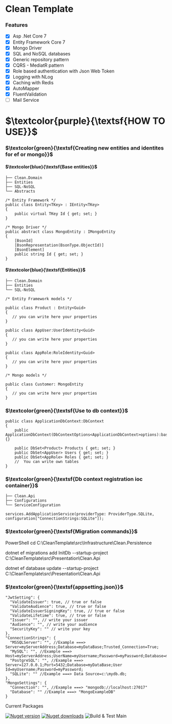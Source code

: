 <h1>Clean Template</h1> 

<h3>Features</h3>

- [x] Asp .Net Core 7
- [x] Entity Framework Core 7
- [x] Mongo Driver 
- [x] SQL and NoSQL databases
- [x] Generic repository pattern 
- [x] CQRS - MediatR pattern
- [x] Role based authentication with Json Web Token
- [x] Logging with NLog
- [x] Caching with Redis
- [x] AutoMapper
- [x] FluentValidation
- [ ] Mail Service

# $\textcolor{purple}{\textsf{HOW TO USE}}$ 


### $\textcolor{green}{\textsf{Creating new entities and identites for ef or mongo}}$ 

#### $\textcolor{blue}{\textsf{Base entities}}$ 

    ├── Clean.Domain                   
    ├── Entities
    ├── SQL-NoSQL
    └── Abstracts

```
/* Entity Framework */
public class Entity<TKey> : IEntity<TKey>
{
    public virtual TKey Id { get; set; }
}

/* Mongo Driver */
public abstract class MongoEntity : IMongoEntity
{
    [BsonId]
    [BsonRepresentation(BsonType.ObjectId)]
    [BsonElement]
    public string Id { get; set; }
}

```
#### $\textcolor{blue}{\textsf{Entities}}$ 

    ├── Clean.Domain                   
    ├── Entities
    └── SQL-NoSQL
    
```
/* Entity Framework models */

public class Product : Entity<Guid>
{
   // you can write here your properties
}

public class AppUser:UserIdentity<Guid>
{
   // you can write here your properties 
}

public class AppRole:RoleIdentity<Guid>
{
   // you can write here your properties
}

/* Mongo models */

public class Customer: MongoEntity
{
   // you can write here your properties
}

```
### $\textcolor{green}{\textsf{Use to db context}}$

```
public class ApplicationDbContext:DbContext
{
    public ApplicationDbContext(DbContextOptions<ApplicationDbContext>options):base(options){}

    public DbSet<Product> Products { get; set; }
    public DbSet<AppUser> Users { get; set; }
    public DbSet<AppRole> Roles { get; set; }
    //  You can write own tables
}

```

### $\textcolor{green}{\textsf{Db context registration ioc container}}$

    ├── Clean.Api                   
    ├── Configurations                                
    └── ServiceConfiguration 
    
```
services.AddApplicationService(providerType: ProviderType.SQLite, configuration["ConnectionStrings:SQLite"]);
```

### $\textcolor{green}{\textsf{Migration commands}}$

<p>PowerShell cd C:\CleanTemplate\src\Infrastructure\Clean.Persistence</p>
<p>dotnet ef migrations add InitDb --startup-project C:\CleanTemplate\src\Presentation\Clean.Api</p>
<p></p>dotnet ef database update --startup-project C:\CleanTemplate\src\Presentation\Clean.Api<p>

  
### $\textcolor{green}{\textsf{appsetting.json}}$ 
```
"JwtSetting": {
  "ValidateIssuer": true, // true or false
  "ValidateAudience": true, // true or false
  "ValidateIssuerSigningKey": true, // true or false
  "ValidateLifetime": true, // true or false
  "Issuer": "", // write your issuer
  "Audience": "", // write your audience
  "SecurityKey": "" // write your key
},
"ConnectionStrings": {
  "MSSQLServer": "", //Example ===> Server=myServerAddress;Database=myDataBase;Trusted_Connection=True;
  "MySQL": "", //Example ===> Host=myServerAddress;UserName=myUsername;Password=myPassword;Database=myDataBase;
  "PostgreSQL": "", //Example ===> Server=127.0.0.1;Port=5432;Database=myDataBase;User Id=myUsername;Password=myPassword;
  "SQLite": "" //Example ===> Data Source=c:\mydb.db;
},
"MongoSettings": {
  "Connection": "", //Example ===> "mongodb://localhost:27017"
  "Database": "" //Example ===> "MongoExampleDB"
}
```


Current Packages

[![Nuget version](https://img.shields.io/nuget/v/blazored.localstorage.svg?logo=nuget)](https://www.nuget.org/packages/Blazored.LocalStorage/)
[![Nuget downloads](https://img.shields.io/nuget/dt/Blazored.LocalStorage?logo=nuget)](https://www.nuget.org/packages/Blazored.LocalStorage/)
![Build & Test Main](https://github.com/Blazored/LocalStorage/workflows/Build%20&%20Test%20Main/badge.svg)
